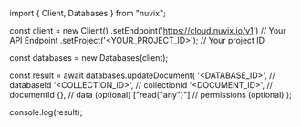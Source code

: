 import { Client, Databases } from "nuvix";

const client = new Client()
.setEndpoint('https://cloud.nuvix.io/v1') // Your API Endpoint
.setProject('<YOUR_PROJECT_ID>'); // Your project ID

const databases = new Databases(client);

const result = await databases.updateDocument(
'<DATABASE_ID>', // databaseId
'<COLLECTION_ID>', // collectionId
'<DOCUMENT_ID>', // documentId
{}, // data (optional)
["read("any")"] // permissions (optional)
);

console.log(result);
